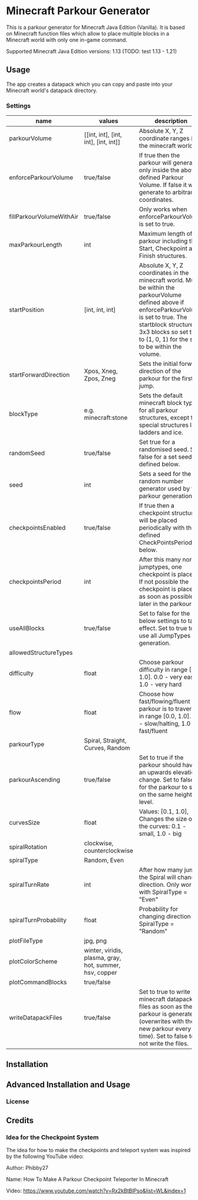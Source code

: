 # Minecraft Parkour Generator
This is a parkour generator for Minecraft Java Edition (Vanilla). It is based on Minecraft function files which allow to place multiple blocks in a Minecraft world with only one in-game command.

Supported Minecraft Java Edition versions: 1.13 (TODO: test 1.13 - 1.21)

## Usage
The app creates a datapack which you can copy and paste into your Minecraft world's datapack directory.

### Settings
name|values|description
-|-|-
parkourVolume|[[int, int], [int, int], [int, int]]|Absolute X, Y, Z coordinate ranges in the minecraft world.
enforceParkourVolume|true/false|If true then the parkour will generate only inside the above defined Parkour Volume. If false it will generate to arbitrary coordinates.
fillParkourVolumeWithAir|true/false|Only works when enforceParkourVolume is set to true.
maxParkourLength|int|Maximum length of the parkour including the Start, Checkpoint and Finish structures.
startPosition|[int, int, int]|Absolute X, Y, Z coordinates in the minecraft world. Must be within the parkourVolume defined above if enforceParkourVolume is set to true. The startblock structure is 3x3 blocks so set this to (1, 0, 1) for the start to be within the volume.
startForwardDirection|Xpos, Xneg, Zpos, Zneg|Sets the initial forward direction of the parkour for the first jump.
blockType|e.g. minecraft:stone|Sets the default minecraft block type for all parkour structures, except for special structures like ladders and ice.
randomSeed|true/false|Set true for a randomised seed. Set false for a set seed, defined below.
seed|int|Sets a seed for the random number generator used by the parkour generation.
checkpointsEnabled|true/false|If true then a checkpoint structure will be placed periodically with the defined CheckPointsPeriod below.
checkpointsPeriod|int|After this many normal jumptypes, one checkpoint is placed. If not possible the checkpoint is placed as soon as possible later in the parkour.
useAllBlocks|true/false|Set to false for the below settings to take effect. Set to true to use all JumpTypes for generation.
allowedStructureTypes||
difficulty|float|Choose parkour difficulty in range [0.0, 1.0]. 0.0 - very easy, 1.0 - very hard
flow|float|Choose how fast/flowing/fluent the parkour is to traverse in range [0.0, 1.0]. 0.0 - slow/halting, 1.0 - fast/fluent
parkourType|Spiral, Straight, Curves, Random|
parkourAscending|true/false|Set to true if the parkour should have an upwards elevation change. Set to false for the parkour to stay on the same height/y-level.
curvesSize|float|Values: [0.1, 1.0], Changes the size of the curves: 0.1 - small, 1.0 - big
spiralRotation|clockwise, counterclockwise|
spiralType|Random, Even|
spiralTurnRate|int|After how many jumps the Spiral will change direction. Only works with SpiralType = "Even"
spiralTurnProbability|float|Probability for changing direction for SpiralType = "Random"
plotFileType|jpg, png|
plotColorScheme|winter, viridis, plasma, gray, hot, summer, hsv, copper|
plotCommandBlocks|true/false|
writeDatapackFiles|true/false|Set to true to write the minecraft datapack files as soon as the parkour is generated (overwrites with the new parkour every time). Set to false to not write the files.


## Installation

## Advanced Installation and Usage
### License

## Credits
### Idea for the Checkpoint System
The idea for how to make the checkpoints and teleport system was inspired by the following YouTube video:

Author: Phibby27

Name: How To Make A Parkour Checkpoint Teleporter In Minecraft

Video: https://www.youtube.com/watch?v=Rx2kBtBlPso&list=WL&index=1
